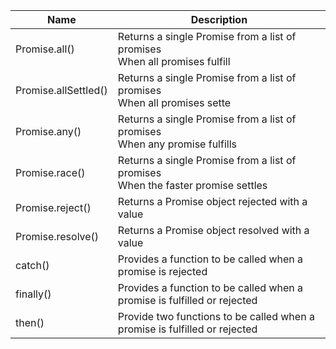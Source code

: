 | Name                 | Description                                                                          |
| -------------------- | ------------------------------------------------------------------------------------ |
| Promise.all()        | Returns a single Promise from a list of promises <br>When all promises fulfill       |
| Promise.allSettled() | Returns a single Promise from a list of promises <br>When all promises sette         |
| Promise.any()        | Returns a single Promise from a list of promises <br>When any promise fulfills       |
| Promise.race()       | Returns a single Promise from a list of promises <br>When the faster promise settles |
| Promise.reject()     | Returns a Promise object rejected with a value                                       |
| Promise.resolve()    | Returns a Promise object resolved with a value                                       |
| catch()              | Provides a function to be called when a promise is rejected                          |
| finally()            | Provides a function to be called when a promise is fulfilled or rejected             |
| then()               | Provide two functions to be called when a promise is fulfilled or rejected           |
